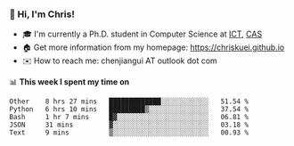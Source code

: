 ### 👋 Hi, I'm Chris!

<!--
**Chriskuei/Chriskuei** is a ✨ _special_ ✨ repository because its `README.md` (this file) appears on your GitHub profile.

Here are some ideas to get you started:

- 🔭 I’m currently working on ...
- 🌱 I’m currently learning ...
- 👯 I’m looking to collaborate on ...
- 🤔 I’m looking for help with ...
- 💬 Ask me about ...
- 📫 How to reach me: ...
- 😄 Pronouns: ...
- ⚡ Fun fact: ...
-->

- 🎓 I'm currently a Ph.D. student in Computer Science at [ICT](http://www.ict.ac.cn), [CAS](https://www.ucas.ac.cn)
- 🏠 Get more information from my homepage: https://chriskuei.github.io
- ✉️ How to reach me: chenjiangui AT outlook dot com

📊 **This week I spent my time on**

<!--START_SECTION:waka-->
```text
Other    8 hrs 27 mins   █████████████░░░░░░░░░░░░   51.54 % 
Python   6 hrs 10 mins   █████████▒░░░░░░░░░░░░░░░   37.54 % 
Bash     1 hr 7 mins     █▓░░░░░░░░░░░░░░░░░░░░░░░   06.81 % 
JSON     31 mins         ▓░░░░░░░░░░░░░░░░░░░░░░░░   03.18 % 
Text     9 mins          ▒░░░░░░░░░░░░░░░░░░░░░░░░   00.93 % 
```
<!--END_SECTION:waka-->
